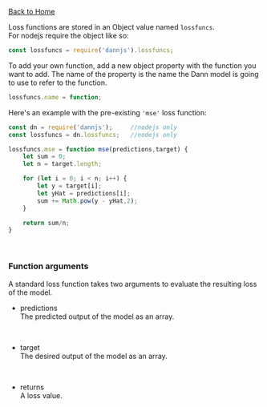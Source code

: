 [Back to Home](https://github.com/matiasvlevi/Dann/wiki)
<br/>

Loss functions are stored in an Object value named `lossfuncs`. <br/> For nodejs require the object like so:

```js
const lossfuncs = require('dannjs').lossfuncs;
```

To add your own function, add a new object property with the function you want to add. The name of the property is the name the Dann model is going to use to refer to the function.

```js
lossfuncs.name = function;
```

Here's an example with the pre-existing `'mse'` loss function:

```js
const dn = require('dannjs');     //nodejs only
const lossfuncs = dn.lossfuncs;   //nodejs only

lossfuncs.mse = function mse(predictions,target) {
    let sum = 0;
    let n = target.length;

    for (let i = 0; i < n; i++) {
        let y = target[i];
        let yHat = predictions[i];
        sum += Math.pow(y - yHat,2);
    }

    return sum/n;
}
```
<br/>

### Function arguments
A standard loss function takes two arguments to evaluate the resulting loss of the model.

* predictions <br/>
The predicted output of the model as an array.
<br/>

* target <br/>
The desired output of the model as an array.
<br/>

* returns <br/>
A loss value.
<br/><br/><br/>
